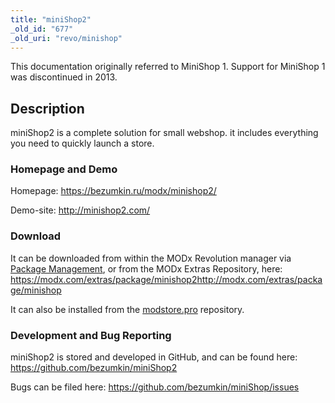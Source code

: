 ```yaml
---
title: "miniShop2"
_old_id: "677"
_old_uri: "revo/minishop"
---
```


This documentation originally referred to MiniShop 1. Support for MiniShop 1 was discontinued in 2013.

## Description

 miniShop2 is a complete solution for small webshop. it includes everything you need to quickly launch a store.

### Homepage and Demo

 Homepage: <https://bezumkin.ru/modx/minishop2/>

 Demo-site: <http://minishop2.com/>

### Download

 It can be downloaded from within the MODx Revolution manager via [Package Management](developing-in-modx/advanced-development/package-management "Package Management"), or from the MODx Extras Repository, here: <https://modx.com/extras/package/minishop2><http://modx.com/extras/package/minishop>

It can also be installed from the [modstore.pro](https://modstore.pro/info/eng) repository.

### Development and Bug Reporting

 miniShop2 is stored and developed in GitHub, and can be found here: <https://github.com/bezumkin/miniShop2>

 Bugs can be filed here: <https://github.com/bezumkin/miniShop/issues>
